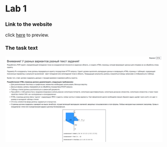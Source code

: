 # Lab 1
### Link to the website
click [here](https://se.ifmo.ru/~s336764/itmo-web/dist) to preview.

### The task text
![task](images/task.png)